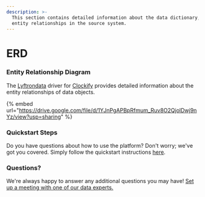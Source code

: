 ```yaml
---
description: >-
  This section contains detailed information about the data dictionary, and
  entity relationships in the source system.
---
```


# ERD

### Entity Relationship Diagram

The [Lyftrondata](https://www.lyftrondata.com/) driver for [Clockify](https://www.lyftrondata.com/integration/business-analytics/clockify//) provides detailed information about the entity relationships of data objects.

{% embed url="https://drive.google.com/file/d/1YJnPgAPBpRfmum_Ruv8O2QjolDwj9nYz/view?usp=sharing" %}

### Quickstart Steps

Do you have questions about how to use the platform? Don't worry; we've got you covered. Simply follow the quickstart instructions [here](../README.md).

### Questions? <a href="#questions" id="questions"></a>

We're always happy to answer any additional questions you may have! [Set up a meeting with one of our data experts.](https://www.lyftrondata.com/book-a-meeting/)

